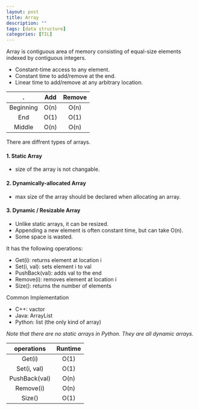 ```yaml
---
layout: post
title: Array
description: "" 
tags: [data structure]
categories: [TIL]
---
```


Array is contiguous area of memory consisting of equal-size elements indexed by contiguous integers.
- Constant-time access to any element.
- Constant time to add/remove at the end.
- Linear time to add/remove at any arbitrary location.

. | Add | Remove
 :---: | :---: | :---:
Beginning | O(n) | O(n)
End | O(1) | O(1)
Middle | O(n) | O(n)

There are diffrent types of arrays.

#### **1. Static Array**
- size of the array is not changable.

#### **2. Dynamically-allocated Array**
- max size of the array should be declared when allocating an array.

#### **3. Dynamic / Resizable Array**
- Unlike static arrays, it can be resized.
- Appending a new element is often constant time, but can take O(n).
- Some space is wasted.

It has the following operations:
- Get(i): returns element at location i
- Set(i, val): sets element i to val
- PushBack(val): adds val to the end
- Remove(i): removes element at location i
- Size(): returns the number of elements

Common Implementation
- C++: vactor
- Java: ArrayList
- Python: list (the only kind of array)

*Note that there are no static arrays in Python. They are all dynamic arrays.*

operations | Runtime
 :---: | :---:
Get(i) | O(1)
Set(i, val) | O(1) 
PushBack(val) | O(n) 
Remove(i) | O(n) 
Size() | O(1)

